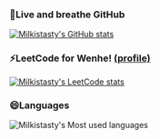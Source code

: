 ### 🌱Live and breathe GitHub
[![Milkistasty's GitHub stats](https://github-readme-stats.vercel.app/api?username=Milkistasty&hide_title=true)](https://github.com/anuraghazra/github-readme-stats)

### ⚡LeetCode for Wenhe! [(profile)](https://leetcode.com/wenhewangcrane/)
[![Milkistasty's LeetCode stats](https://leetcode-stats-six.vercel.app/?username=wenhewangcrane)](https://github.com/Milkistasty/leetcode-stats)

### 😄Languages
![Milkistasty's Most used languages](https://github-readme-stats.vercel.app/api/top-langs?username=Milkistasty&show_icons=true&count_private=true&theme=gotham)

<!--
**Milkistasty/Milkistasty** is a ✨ _special_ ✨ repository because its `README.md` (this file) appears on your GitHub profile.

Here are some ideas to get you started:

- 🔭 I’m currently working on ...
- 🌱 I’m currently learning ...
- 👯 I’m looking to collaborate on ...
- 🤔 I’m looking for help with ...
- 💬 Ask me about ...
- 📫 How to reach me: ...
- 😄 Pronouns: ...
- ⚡ Fun fact: ...
-->
